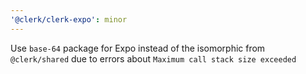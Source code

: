 ```yaml
---
'@clerk/clerk-expo': minor
---
```


Use `base-64` package for Expo instead of the isomorphic from `@clerk/shared` due to errors about `Maximum call stack size exceeded`
